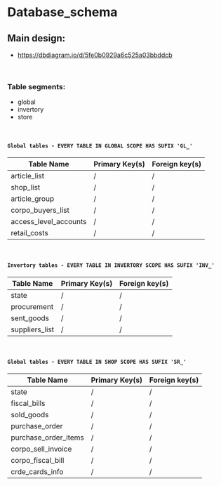 # Database_schema

## Main design:

- https://dbdiagram.io/d/5fe0b0929a6c525a03bbddcb

<br />

### Table segments:
- global
- invertory
- store

<br />

#### `Global tables - EVERY TABLE IN GLOBAL SCOPE HAS SUFIX 'GL_'`

| Table Name | Primary Key(s) | Foreign key(s) |
| ----------- | ----------- | ----------- |
| article_list | / | / |
| shop_list | / | / |
| article_group | / | / |
| corpo_buyers_list | / | / |
| access_level_accounts | / | / |
| retail_costs | / | / |

<br />

#### `Invertory tables - EVERY TABLE IN INVERTORY SCOPE HAS SUFIX 'INV_'`

| Table Name | Primary Key(s) | Foreign key(s) |
| ----------- | ----------- | ----------- |
| state | / | / |
| procurement | / | / |
| sent_goods | / | / |
| suppliers_list | / | / |

<br />

#### `Global tables - EVERY TABLE IN SHOP SCOPE HAS SUFIX 'SR_'`

| Table Name | Primary Key(s) | Foreign key(s) |
| ----------- | ----------- | ----------- |
| state | / | / |
| fiscal_bills | / | / |
| sold_goods | / | / |
| purchase_order | / | / |
| purchase_order_items | / | / |
| corpo_sell_invoice | / | / |
| corpo_fiscal_bill | / | / |.
| crde_cards_info | / | / |

</center>
